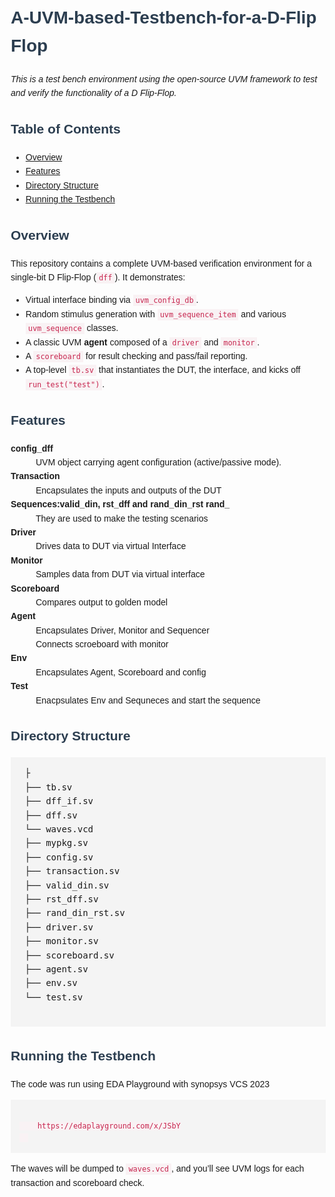 <!DOCTYPE html>
<html lang="en">
<head>
  <meta charset="UTF-8">
  <title>A‑UVM‑based‑Testbench‑for‑a‑D‑FlipFlop</title>
  <style>
    body { font-family: Arial, sans-serif; line-height: 1.6; margin: 2em; }
    h1, h2 { color: #2c3e50; }
    pre { background: #f4f4f4; padding: 1em; overflow-x: auto; }
    code { font-family: Consolas, monospace; color: #c7254e; background: #f9f2f4; padding: 2px 4px; }
    .badge { display: inline-block; margin-right: 0.5em; }
  </style>
</head>
<body>

  <h1>A‑UVM‑based‑Testbench‑for‑a‑D‑FlipFlop</h1>
  <p><em>This is a test bench environment using the open‑source UVM framework to test and verify the functionality of a D Flip‑Flop.</em></p>

  <h2>Table of Contents</h2>
  <ul>
    <li><a href="#overview">Overview</a></li>
    <li><a href="#features">Features</a></li>
    <li><a href="#directory-structure">Directory Structure</a></li>
    <li><a href="#running-the-testbench">Running the Testbench</a></li>
  </ul>

  <h2 id="overview">Overview</h2>
  <p>
    This repository contains a complete UVM‑based verification environment for a single‑bit D Flip‑Flop
    (<code>dff</code>). It demonstrates:
  </p>
  <ul>
    <li>Virtual interface binding via <code>uvm_config_db</code>.</li>
    <li>Random stimulus generation with <code>uvm_sequence_item</code> and various <code>uvm_sequence</code> classes.</li>
    <li>A classic UVM <strong>agent</strong> composed of a <code>driver</code> and <code>monitor</code>.</li>
    <li>A <code>scoreboard</code> for result checking and pass/fail reporting.</li>
    <li>A top‑level <code>tb.sv</code> that instantiates the DUT, the interface, and kicks off <code>run_test("test")</code>.</li>
  </ul>

  <h2 id="features">Features</h2>
  <dl>
    <dt><strong>config_dff</strong></dt>
    <dd>UVM object carrying agent configuration (active/passive mode).</dd>
    <dt><strong>  </strong></dt>
    <dd>  </dd>
        <dt><strong> Transaction </strong></dt>
    <dd> Encapsulates the inputs and outputs of the DUT </dd>
        <dt><strong> Sequences:valid_din, rst_dff and rand_din_rst rand_ </strong></dt>
    <dd> They are used to make the testing scenarios </dd>
        <dt><strong> Driver </strong></dt>
    <dd> Drives data to DUT via virtual Interface </dd>
        <dt><strong> Monitor </strong></dt>
    <dd> Samples data from DUT via virtual interface </dd>
            <dt><strong> Scoreboard </strong></dt>
    <dd> Compares output to golden model  </dd>
        <dt><strong> Agent </strong></dt>
    <dd> Encapsulates Driver, Monitor and Sequencer </dd>
    <dd> Connects scroeboard with monitor </dd>
        <dt><strong> Env </strong></dt>
    <dd> Encapsulates Agent, Scoreboard and config </dd>
        <dt><strong> Test </strong></dt>
    <dd> Enacpsulates Env and Sequneces and start the sequence </dd>
    

  </dl>

  <h2 id="directory-structure">Directory Structure</h2>
  <pre>
 ├
 ├── tb.sv
 ├── dff_if.sv
 ├── dff.sv               
 └── waves.vcd
 ├── mypkg.sv
 ├── config.sv
 ├── transaction.sv
 ├── valid_din.sv
 ├── rst_dff.sv
 ├── rand_din_rst.sv
 ├── driver.sv
 ├── monitor.sv
 ├── scoreboard.sv
 ├── agent.sv
 ├── env.sv
 └── test.sv
  </pre>



  <h2 id="running-the-testbench">Running the Testbench</h2>
  <p>The code was run using EDA Playground with synopsys VCS 2023</p>
  <pre><code>
    https://edaplayground.com/x/JSbY
  </code></pre>
  <p>The waves will be dumped to <code>waves.vcd</code>, and you’ll see UVM logs for each transaction and scoreboard check.</p>


</body>
</html>
